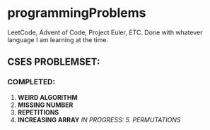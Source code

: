 # programmingProblems
LeetCode, Advent of Code, Project Euler, ETC. Done with whatever language I am learning at the time. 


## CSES PROBLEMSET: 

### COMPLETED: 
1. **WEIRD ALGORITHM**
2. **MISSING NUMBER**
3. **REPETITIONS**
4. **INCREASING ARRAY**
*IN PROGRESS: 5. PERMUTATIONS*
